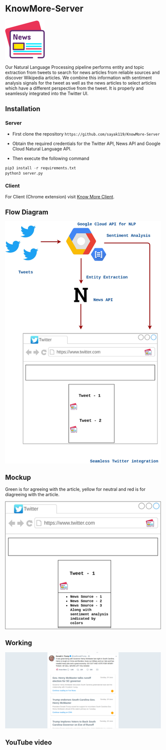 # KnowMore-Server

![Logo](images/newspaper.png)

Our Natural Language Processing pipeline performs entity and topic extraction from tweets to search for news articles from reliable sources and discover Wikipedia articles. We combine this information with sentiment analysis signals for the tweet as well as the news articles to select articles which have a different perspective from the tweet. It is properly and seamlessly integrated into the Twitter UI.

## Installation

### Server

* First clone the repository `https://github.com/sayak119/KnowMore-Server`

* Obtain the required credentials for the Twitter API, News API and Google Cloud Natural Language API.

* Then execute the following command
```python
pip3 install -r requirements.txt
python3 server.py
```

### Client

For Client (Chrome extension) visit [Know More Client](https://github.com/sayak119/KnowMore-Client).

## Flow Diagram

![Flow Diagram](images/flow_CNBl.jpg)

## Mockup

Green is for agreeing with the article, yellow for neutral and red is for diagreeing with the article.

![UI Mockup](images/UI_mockup.jpg)

## Working

![How it looks](images/working.png)

## YouTube video
